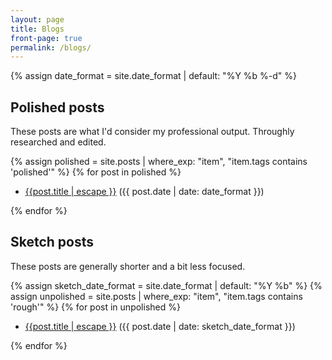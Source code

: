 ```yaml
---
layout: page
title: Blogs 
front-page: true 
permalink: /blogs/
---
```

  {% assign date_format = site.date_format | default: "%Y %b %-d" %}
  <h2>Polished posts</h2>
  <p>These posts are what I'd consider my professional output. Throughly researched and edited.
  </p>
  {% assign polished = site.posts | where_exp: "item", "item.tags contains 'polished'" %}
  {% for post in polished %}
<ul class="post-list">
  <li>
    <a class="post-link" href="{{ post.url | relative_url }}">
    {{post.title | escape }}</a>
    <span class="post-meta">({{ post.date | date: date_format }})</span>
  </li>
</ul>
  {% endfor %}
  <h2>Sketch posts</h2>
  <p>These posts are generally shorter and a bit less focused.</p>
  {% assign sketch_date_format = site.date_format | default: "%Y %b" %}
  {% assign unpolished = site.posts | where_exp: "item", "item.tags contains 'rough'" %}
  {% for post in unpolished %}
  <ul>
  <li>
    <a class="post-link" href="{{ post.url | relative_url }}">{{post.title | escape }}</a>
    <span class="post-meta">({{ post.date | date: sketch_date_format }})</span>
  </li>
  </ul>
  {% endfor %}
